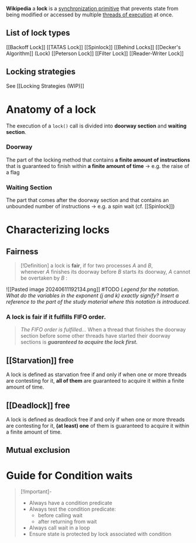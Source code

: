 
**Wikipedia**
a **lock** is a [synchronization primitive](https://en.wikipedia.org/wiki/Synchronization_primitive "Synchronization primitive") that prevents state from being modified or accessed by multiple [threads of execution](https://en.wikipedia.org/wiki/Threads_(computer_science) "Threads (computer science)") at once.

## List of lock types
[[Backoff Lock]]
[[TATAS Lock]]
[[Spinlock]]
[[Behind Locks]]
[[Decker's Algorithm]] (Lock)
[[Peterson Lock]]
[[Filter Lock]]
[[Reader-Writer Lock]]

## Locking strategies
See [[Locking Strategies (WIP)]]

# Anatomy of a lock
The execution of a `lock()` call is divided into **doorway section** and **waiting section**.
### **Doorway**
The part of the locking method that contains **a finite amount of instructions** that is guaranteed to finish within **a finite amount of time**
$\rightarrow$ e.g. the raise of a flag
### **Waiting Section**
The part that comes after the doorway section and that contains an unbounded number of instructions 
$\rightarrow$ e.g. a spin wait  (cf. [[Spinlock]])

# Characterizing locks
## Fairness

> [!Definition]
> a lock is **fair**, if for two processes _A_ and _B_, whenever _A_ finishes its doorway before _B_ starts its doorway, _A_ cannot be overtaken by _B_ :

![[Pasted image 20240611192134.png]]
#TODO *Legend for the notation. What do the variables in the exponent (j and k) exactly signify? Insert a reference to the part of the study material where this notation is introduced.*


### A lock is fair if it **fulfills FIFO order**. 
> *The FIFO order is fulfilled...*
> When a thread that finishes the doorway section before some other threads have started their doorway sections is ***guaranteed to acquire the lock first.*** 
## [[Starvation]] free
A lock is defined as starvation free if and only if when one or more threads are contesting for it, **all of them** are guaranteed to acquire it within a finite amount of time.
## [[Deadlock]] free
A lock is defined as deadlock free if and only if when one or more threads are contesting for it, **(at least) one** of them is guaranteed to acquire it within a finite amount of time.

## Mutual exclusion


# Guide for Condition waits
> [!Important]-  
> 
> + Always have a condition predicate
> + Always test the condition predicate:
> 	- before calling wait
> 	- after returning from wait
>  + Always call wait in a loop
>  + Ensure state is protected by lock associated with condition

